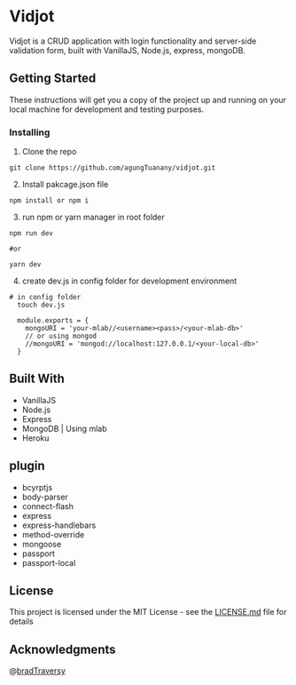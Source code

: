 # Vidjot

Vidjot is a CRUD application with login functionality and server-side validation form, built with VanillaJS,
Node.js, express, mongoDB.


## Getting Started

These instructions will get you a copy of the project up and running on your local machine for development and testing purposes.

### Installing

1. Clone the repo

```
git clone https://github.com/agungTuanany/vidjot.git
```

2. Install pakcage.json file

```
npm install or npm i
```

3. run npm or yarn manager in root folder

```
npm run dev

#or

yarn dev
```

4. create dev.js in config folder for development environment
```
# in config folder
  touch dev.js

  module.exports = {
    mongoURI = 'your-mlab//<username><pass>/<your-mlab-db>'
    // or using mongod
    //mongoURI = 'mongod://localhost:127.0.0.1/<your-local-db>'
  }

```

## Built With

* VanillaJS
* Node.js
* Express
* MongoDB | Using mlab
* Heroku

## plugin

* bcyrptjs
* body-parser
* connect-flash
* express
* express-handlebars
* method-override
* mongoose
* passport
* passport-local

## License

This project is licensed under the MIT License - see the [LICENSE.md](LICENSE.md) file for details

## Acknowledgments
 @[bradTraversy](https://github.com/bradtraversy)

